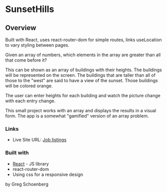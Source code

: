 # SunsetHills

## Overview

Built with React, uses react-router-dom for simple routes, links useLocation to vary styling between pages.

Given an array of numbers, which elements in the array are greater than all that come before it?

This can be shown as an array of buildings with their heights. The buildings will be represented on the screen. The buildings that are taller than all of those to the "west" are said to have a view of the sunset. Those buildings will be colored orange.

The user can enter heights for each building and watch the picture change with each entry change.

This small project works with an array and displays the results in a visual form. The app is a somewhat "gamified" version of an array problem.

### Links

- Live Site URL: [Job listings](https://csb-sunset-hills.netlify.app/)

### Built with

- [React](https://reactjs.org/) - JS library
- react-router-dom
- Using css for a responsive design

by Greg Schoenberg

